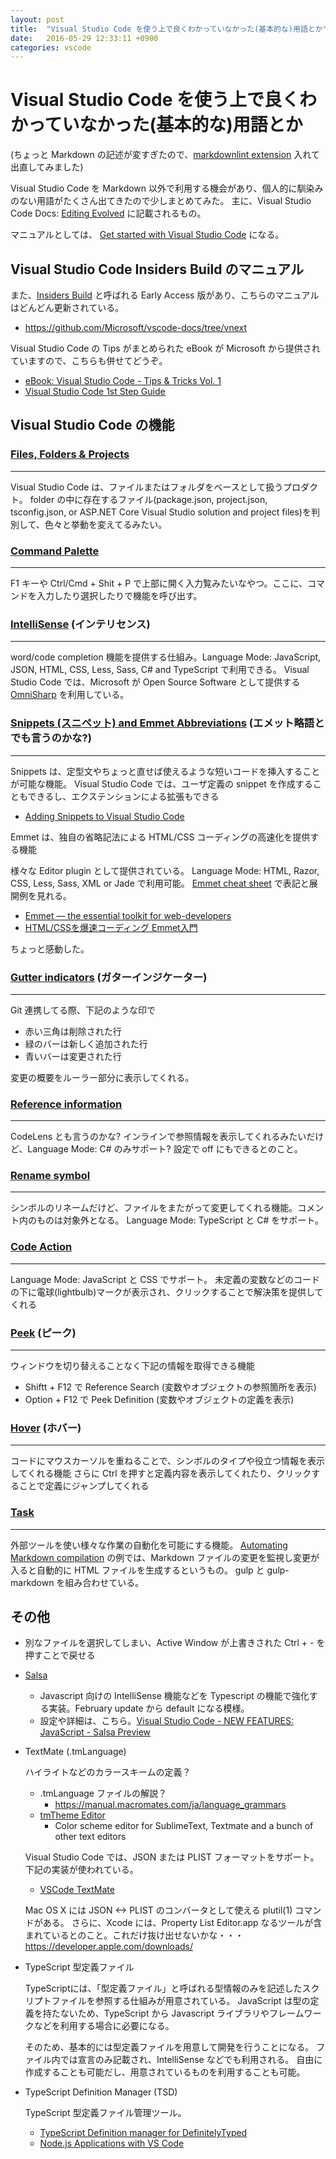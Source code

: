 ```yaml
---
layout: post
title:  "Visual Studio Code を使う上で良くわかっていなかった(基本的な)用語とか"
date:   2016-05-29 12:33:11 +0900
categories: vscode
---
```


# Visual Studio Code を使う上で良くわかっていなかった(基本的な)用語とか

(ちょっと Markdown の記述が変すぎたので、[markdownlint extension](https://marketplace.visualstudio.com/items?itemName=DavidAnson.vscode-markdownlint) 入れて出直してみました)

Visual Studio Code を Markdown 以外で利用する機会があり、個人的に馴染みのない用語がたくさん出てきたので少しまとめてみた。
主に、Visual Studio Code Docs: [Editing Evolved](https://code.visualstudio.com/docs/editor/editingevolved) に記載されるもの。

マニュアルとしては、 [Get started with Visual Studio Code](https://code.visualstudio.com/Docs) になる。

## **Visual Studio Code Insiders Build のマニュアル**

また、[Insiders Build](https://code.visualstudio.com/download?insiders=true) と呼ばれる Early Access 版があり、こちらのマニュアルはどんどん更新されている。

* <https://github.com/Microsoft/vscode-docs/tree/vnext>

Visual Studio Code の Tips がまとめられた eBook が Microsoft から提供されていますので、こちらも併せてどうぞ。

* [eBook: Visual Studio Code - Tips & Tricks Vol. 1](https://www.microsoft.com/germany/techwiese/aktionen/visual-studio-code-ebook-download.aspx)
* [Visual Studio Code 1st Step Guide](Guidehttps://download.microsoft.com/download/3/6/F/36FE7C6C-2CDB-44B1-AB66-079E6E9DD219/Visual_Studio_Code_1st_Step_Guide_FullContents.pdf)

## **Visual Studio Code の機能**

### [Files, Folders & Projects](https://code.visualstudio.com/docs/editor/codebasics#_files-folders-projects)

---

Visual Studio Code は、ファイルまたはフォルダをベースとして扱うプロダクト。
folder の中に存在するファイル(package.json, project.json, tsconfig.json, or ASP.NET Core Visual Studio solution and project files)を判別して、色々と挙動を変えてるみたい。

###  [Command Palette](https://code.visualstudio.com/docs/editor/codebasics#_command-palette)

---

F1 キーや Ctrl/Cmd + Shit + P で上部に開く入力覧みたいなやつ。ここに、コマンドを入力したり選択したりで機能を呼び出す。

### [IntelliSense](https://code.visualstudio.com/Docs/editor/editingevolved#_intellisense) (インテリセンス)

---

  word/code completion 機能を提供する仕組み。Language Mode: JavaScript, JSON, HTML, CSS, Less, Sass, C# and TypeScript で利用できる。
  Visual Studio Code では、Microsoft が Open Source Software として提供する [OmniSharp](http://www.omnisharp.net) を利用している。

### [Snippets (スニペット) and Emmet Abbreviations](https://code.visualstudio.com/Docs/editor/editingevolved#_snippets-and-emmet-abbreviations) (エメット略語とでも言うのかな?)

---

Snippets は、定型文やちょっと直せば使えるような短いコードを挿入することが可能な機能。
Visual Studio Code では、ユーザ定義の snippet を作成することもできるし、エクステンションによる拡張もできる

* [Adding Snippets to Visual Studio Code](https://code.visualstudio.com/docs/customization/userdefinedsnippets)

Emmet は、独自の省略記法による HTML/CSS コーディングの高速化を提供する機能

様々な Editor plugin として提供されている。
Language Mode: HTML, Razor, CSS, Less, Sass, XML or Jade で利用可能。
[Emmet cheat sheet](http://docs.emmet.io/cheat-sheet/) で表記と展開例を見れる。

* [Emmet — the essential toolkit for web-developers](http://docs.emmet.io)
* [HTML/CSSを爆速コーディング Emmet入門](https://blogs.adobe.com/creativestation/serialization/web-learning-emmet)

ちょっと感動した。

### [Gutter indicators](https://code.visualstudio.com/Docs/editor/editingevolved#_gutter-indicators) (ガターインジケーター)

---

Git 連携してる際、下記のような印で

* 赤い三角は削除された行
* 緑のバーは新しく追加された行
* 青いバーは変更された行

変更の概要をルーラー部分に表示してくれる。

### [Reference information](https://code.visualstudio.com/Docs/editor/editingevolved#_reference-information)

---

  CodeLens とも言うのかな?
  インラインで参照情報を表示してくれるみたいだけど、Language Mode: C# のみサポート?
  設定で off にもできるとのこと。

### [Rename symbol](https://code.visualstudio.com/Docs/editor/editingevolved#_rename-symbol)

---

  シンボルのリネームだけど、ファイルをまたがって変更してくれる機能。コメント内のものは対象外となる。
  Language Mode: TypeScript と C# をサポート。

### [Code Action](https://code.visualstudio.com/Docs/editor/editingevolved#_reference-information)

---

  Language Mode: JavaScript と CSS でサポート。
  未定義の変数などのコードの下に電球(lightbulb)マークが表示され、クリックすることで解決策を提供してくれる

### [Peek](https://code.visualstudio.com/Docs/editor/editingevolved#_peek) (ピーク)

---

ウィンドウを切り替えることなく下記の情報を取得できる機能

* Shiftt + F12 で Reference Search (変数やオブジェクトの参照箇所を表示)
* Option + F12 で Peek Definition (変数やオブジェクトの定義を表示)

### [Hover](https://code.visualstudio.com/Docs/editor/editingevolved#_hover) (ホバー)

---

コードにマウスカーソルを重ねることで、シンボルのタイプや役立つ情報を表示してくれる機能
さらに Ctrl を押すと定義内容を表示してくれたり、クリックすることで定義にジャンプしてくれる

### [Task](https://code.visualstudio.com/docs/editor/tasks)

---

外部ツールを使い様々な作業の自動化を可能にする機能。
[Automating Markdown compilation](https://code.visualstudio.com/docs/languages/markdown#_automating-markdown-compilation) の例では、Markdown ファイルの変更を監視し変更が入ると自動的に HTML ファイルを生成するというもの。
gulp と gulp-markdown を組み合わせている。

## その他

* 別なファイルを選択してしまい、Active Window が上書きされた Ctrl + - を押すことで戻せる

* [Salsa](https://code.visualstudio.com/Updates#_javascript-salsa-preview)
  * Javascript 向けの IntelliSense 機能などを Typescript の機能で強化する実装。February update から default になる模様。
  * 設定や詳細は、こちら。[Visual Studio Code - NEW FEATURES: JavaScript - Salsa Preview](http://blogs.msdn.com/b/user_ed/archive/2016/02/09/visual-studio-code-new-features-javascript-salsa-preview.aspx)

* TextMate (.tmLanguage)

  ハイライトなどのカラースキームの定義？
  * .tmLanguage ファイルの解説？
    * <https://manual.macromates.com/ja/language_grammars>
  * [tmTheme Editor](http://tmtheme-editor.herokuapp.com/)
    * Color scheme editor for SublimeText, Textmate and a bunch of other text editors

  Visual Studio Code では、JSON または PLIST フォーマットをサポート。下記の実装が使われている。

  * [VSCode TextMate](https://github.com/Microsoft/vscode-textmate)

   Mac OS X には JSON <-> PLIST のコンバータとして使える plutil(1) コマンドがある。
   さらに、Xcode には、Property List Editor.app なるツールが含まれているとのこと。これだけ抜け出せないかな・・・<https://developer.apple.com/downloads/>

* TypeScript 型定義ファイル

  TypeScriptには、「型定義ファイル」と呼ばれる型情報のみを記述したスクリプトファイルを参照する仕組みが用意されている。
  JavaScript は型の定義を持たないため、TypeScript から Javascript ライブラリやフレームワークなどを利用する場合に必要になる。

  そのため、基本的には型定義ファイルを用意して開発を行うことになる。
  ファイル内では宣言のみ記載され、IntelliSense などでも利用される。
  自由に作成することも可能だし、用意されているものを利用することも可能。

* TypeScript Definition Manager (TSD)

  TypeScript 型定義ファイル管理ツール。

  * [TypeScript Definition manager for DefinitelyTyped](http://definitelytyped.org/tsd/)
  * [Node.js Applications with VS Code](https://code.visualstudio.com/Docs/runtimes/nodejs)

<!---
## メモ

* [Netbeans Emmet Plugin](http://plugins.netbeans.org/plugin/48315/emmet)
* http://download.emmet.io/org-lorenzos-emmet.nbm
-->